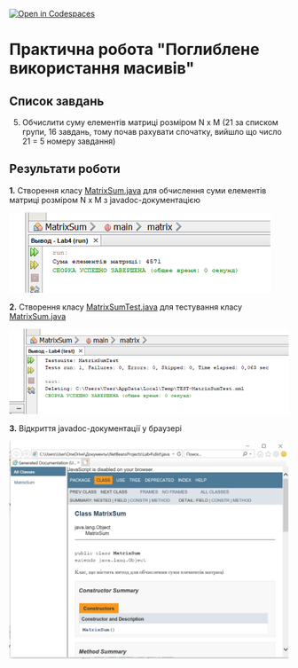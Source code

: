 [![Open in Codespaces](https://classroom.github.com/assets/launch-codespace-7f7980b617ed060a017424585567c406b6ee15c891e84e1186181d67ecf80aa0.svg)](https://classroom.github.com/open-in-codespaces?assignment_repo_id=11017933)
# Практична робота "Поглиблене використання масивів"

## Список завдань

5. Обчислити суму елементів матриці розміром N x M (21 за списком групи, 16 завдань, тому почав рахувати спочатку, вийшло що число 21 = 5 номеру завдання)

## Результати роботи

**1.** Створення класу [MatrixSum.java](https://github.com/ppc-ntu-khpi/34-advarrays-Chuda4ok/blob/master/src/MatrixSum.java) для обчислення суми елементів матриці розміром N x M з javadoc-документацією

![](Result/Res1.png)
 
**2.** Створення класу [MatrixSumTest.java](https://github.com/ppc-ntu-khpi/34-advarrays-Chuda4ok/blob/master/src/MatrixSumTest.java) для тестування класу [MatrixSum.java](https://github.com/ppc-ntu-khpi/34-advarrays-Chuda4ok/blob/master/src/MatrixSum.java)

![](Result/Res2.png)

**3.** Відкриття javadoc-документації у браузері 

![](Result/Res3.png)
